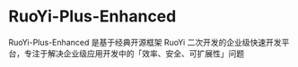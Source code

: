 # RuoYi-Plus-Enhanced
RuoYi-Plus-Enhanced 是基于经典开源框架 RuoYi 二次开发的企业级快速开发平台，专注于解决企业级应用开发中的「效率、安全、可扩展性」问题
